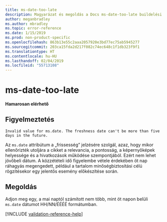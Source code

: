 ```yaml
---
title: ms-date-too-late
description: Magyarázat és megoldás a Docs ms-date-too-late buildelési problémájára
author: meganbradley
ms.author: mbradley
ms.topic: error-reference
ms.date: 1/15/2019
ms.prod: non-product-specific
ms.openlocfilehash: 863b13e55c2aaa2057920e3bd77ec75ab5945277
ms.sourcegitcommit: 203ca15fda2d217f082c74ec648c1f1db323f9f1
ms.translationtype: HT
ms.contentlocale: hu-HU
ms.lasthandoff: 02/04/2019
ms.locfileid: "55713108"
---
```

# <a name="ms-date-too-late"></a>ms-date-too-late

**Hamarosan elérhető**

## <a name="warning"></a>Figyelmeztetés

`Invalid value for ms.date. The freshness date can't be more than five days in the future.`

Az `ms.date` attribútum a „frissesség” jelzésére szolgál, azaz, hogy mikor ellenőrizték utoljára a cikket a relevancia, a pontosság, a képernyőképek helyessége és a hivatkozások működése szempontjából. Ezért nem lehet jövőbeli dátum. A közzétételi idő figyelembe vétele érdekében öt nap ráhagyás megengedett, például a tartalom minőségbiztosítási célú rögzítésekor egy jelentős esemény előkészítése során.

## <a name="resolution"></a>Megoldás

Adjon meg egy, a mai naptól számított nem több, mint öt napon belüli `ms.date` dátumot HH/NN/ÉÉÉÉ formátumban.

<!--make sure to add this file to your includes folder and verify the path-->
[!INCLUDE [validation-reference-help](includes/validation-reference-help.md)]

